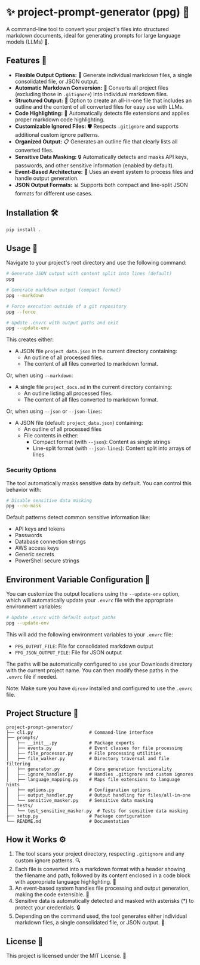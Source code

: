# ✨ project-prompt-generator (ppg) 📝

A command-line tool to convert your project's files into structured markdown documents, ideal for generating prompts for large language models (LLMs) 🤖.

## Features 🌟

- **Flexible Output Options:** 🔀 Generate individual markdown files, a single consolidated file, or JSON output.
- **Automatic Markdown Conversion:** 🔄 Converts all project files (excluding those in `.gitignore`) into individual markdown files.
- **Structured Output:** 📂 Option to create an all-in-one file that includes an outline and the content of all converted files for easy use with LLMs.
- **Code Highlighting:** 🌈 Automatically detects file extensions and applies proper markdown code highlighting.
- **Customizable Ignored Files:** 🛡️ Respects `.gitignore` and supports additional custom ignore patterns.
- **Organized Output:** 📋 Generates an outline file that clearly lists all converted files.
- **Sensitive Data Masking:** 🔒 Automatically detects and masks API keys, passwords, and other sensitive information (enabled by default).
- **Event-Based Architecture:** 📡 Uses an event system to process files and handle output generation.
- **JSON Output Formats:** 📊 Supports both compact and line-split JSON formats for different use cases.

## Installation 🛠️

```bash
pip install .
```

## Usage 🚀

Navigate to your project's root directory and use the following command:

```bash
# Generate JSON output with content split into lines (default)
ppg

# Generate markdown output (compact format)
ppg --markdown

# Force execution outside of a git repository
ppg --force

# Update .envrc with output paths and exit
ppg --update-env
```

This creates either:

- A JSON file `project_data.json` in the current directory containing:
    - An outline of all processed files.
    - The content of all files converted to markdown format.

Or, when using `--markdown`:

- A single file `project_docs.md` in the current directory containing:
    - An outline listing all processed files.
    - The content of all files converted to markdown format.

Or, when using `--json` or `--json-lines`:

- A JSON file (default: `project_data.json`) containing:
    - An outline of all processed files
    - File contents in either:
        - Compact format (with `--json`): Content as single strings
        - Line-split format (with `--json-lines`): Content split into arrays of lines

### Security Options

The tool automatically masks sensitive data by default. You can control this behavior with:

```bash
# Disable sensitive data masking
ppg --no-mask
```

Default patterns detect common sensitive information like:

- API keys and tokens
- Passwords
- Database connection strings
- AWS access keys
- Generic secrets
- PowerShell secure strings

## Environment Variable Configuration 🔧

You can customize the output locations using the `--update-env` option, which will automatically update your `.envrc` file with the appropriate environment variables:

```bash
# Update .envrc with default output paths
ppg --update-env
```

This will add the following environment variables to your `.envrc` file:
- `PPG_OUTPUT_FILE`: File for consolidated markdown output
- `PPG_JSON_OUTPUT_FILE`: File for JSON output

The paths will be automatically configured to use your Downloads directory with the current project name. You can then modify these paths in the `.envrc` file if needed.

Note: Make sure you have `direnv` installed and configured to use the `.envrc` file.

## Project Structure 📁

```
project-prompt-generator/
├── cli.py                     # Command-line interface
├── prompts/
│   ├── __init__.py            # Package exports
│   ├── events.py              # Event classes for file processing
│   ├── file_processor.py      # File processing utilities
│   ├── file_walker.py         # Directory traversal and file filtering
│   ├── generator.py           # Core generation functionality
│   ├── ignore_handler.py      # Handles .gitignore and custom ignores
│   ├── language_mapping.py    # Maps file extensions to language hints
│   ├── options.py             # Configuration options
│   ├── output_handler.py      # Output handling for files/all-in-one
│   └── sensitive_masker.py    # Sensitive data masking
├── tests/
│   └── test_sensitive_masker.py  # Tests for sensitive data masking
├── setup.py                   # Package configuration
└── README.md                  # Documentation
```

## How it Works ⚙️

1. The tool scans your project directory, respecting `.gitignore` and any custom ignore patterns. 🔍
2. Each file is converted into a markdown format with a header showing the filename and path, followed by its content enclosed in a code block with appropriate language highlighting. 📝
3. An event-based system handles file processing and output generation, making the code extensible. 🔄
4. Sensitive data is automatically detected and masked with asterisks (*) to protect your credentials. 🔒
5. Depending on the command used, the tool generates either individual markdown files, a single consolidated file, or JSON output. 🧩

## License 📄

This project is licensed under the MIT License. 🎉
